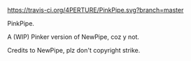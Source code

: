 https://travis-ci.org/4PERTURE/PinkPipe.svg?branch=master

PinkPipe.

A (WIP) Pinker version of NewPipe, coz y not.

Credits to NewPipe, plz don't copyright strike.
